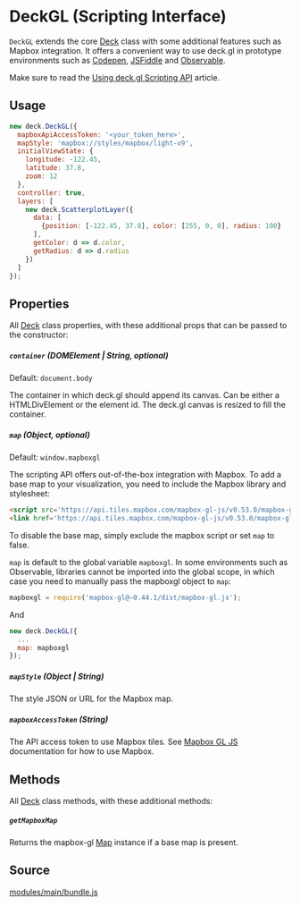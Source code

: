 # DeckGL (Scripting Interface)

`DeckGL` extends the core [Deck](/docs/api-reference/core/deck.md) class with some additional features such as Mapbox integration. It offers a convenient way to use deck.gl in prototype environments such as [Codepen](https://codepen.io), [JSFiddle](https://jsfiddle.net) and [Observable](https://observablehq.com). 

Make sure to read the [Using deck.gl Scripting API](/docs/get-started/using-standalone.md) article.


## Usage

```js
new deck.DeckGL({
  mapboxApiAccessToken: '<your_token_here>',
  mapStyle: 'mapbox://styles/mapbox/light-v9',
  initialViewState: {
    longitude: -122.45,
    latitude: 37.8,
    zoom: 12
  },
  controller: true,
  layers: [
    new deck.ScatterplotLayer({
      data: [
        {position: [-122.45, 37.8], color: [255, 0, 0], radius: 100}
      ],
      getColor: d => d.color,
      getRadius: d => d.radius
    })
  ]
});
```

## Properties

All [Deck](/docs/api-reference/core/deck.md) class properties, with these additional props that can be passed to the constructor:

##### `container` (DOMElement | String, optional)

Default: `document.body`

The container in which deck.gl should append its canvas. Can be either a HTMLDivElement or the element id. The deck.gl canvas is resized to fill the container.

##### `map` (Object, optional)

Default: `window.mapboxgl`

The scripting API offers out-of-the-box integration with Mapbox. To add a base map to your visualization, you need to include the Mapbox library and stylesheet:

```html
<script src='https://api.tiles.mapbox.com/mapbox-gl-js/v0.53.0/mapbox-gl.js'></script>
<link href='https://api.tiles.mapbox.com/mapbox-gl-js/v0.53.0/mapbox-gl.css' rel='stylesheet' />
```

To disable the base map, simply exclude the mapbox script or set `map` to false.

`map` is default to the global variable `mapboxgl`. In some environments such as Observable, libraries cannot be imported into the global scope, in which case you need to manually pass the mapboxgl object to `map`:

```js
mapboxgl = require('mapbox-gl@~0.44.1/dist/mapbox-gl.js');
```

And

```js
new deck.DeckGL({
  ...
  map: mapboxgl
});
```

##### `mapStyle` (Object | String)

The style JSON or URL for the Mapbox map.

##### `mapboxAccessToken` (String)

The API access token to use Mapbox tiles. See [Mapbox GL JS](https://www.mapbox.com/mapbox-gl-js/api) documentation for how to use Mapbox.


## Methods

All [Deck](/docs/api-reference/core/deck.md) class methods, with these additional methods:

##### `getMapboxMap`

Returns the mapbox-gl [Map](https://www.mapbox.com/mapbox-gl-js/api/#map) instance if a base map is present.


## Source

[modules/main/bundle.js](https://github.com/visgl/deck.gl/tree/8.3-release/modules/main/bundle.js)
